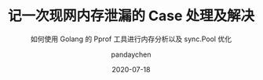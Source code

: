 ---
layout:     post
title:      记一次现网内存泄漏的 Case 处理及解决
subtitle:   如何使用 Golang 的 Pprof 工具进行内存分析以及 sync.Pool 优化
date:       2020-07-18
author:     pandaychen
catalog:    true
tags:
    - Pprof
---